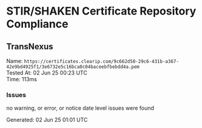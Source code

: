 # STIR/SHAKEN Certificate Repository Compliance

## TransNexus

Name: `https://certificates.clearip.com/9c662d50-29c6-431b-a367-42e9bd4925f1/3e6732e5c16bca0c04baceebfbebdd4a.pem`\
Tested At: 02 Jun 25 00:23 UTC\
Time: 113ms

### Issues

no warning, or error, or notice date level issues were found

Generated: 02 Jun 25 01:01 UTC